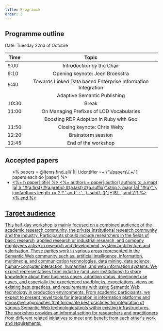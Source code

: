 ```yaml
---
title: Programme
order: 3
---
```


## Programme outline

Date: Tuesday 22nd of Octobre

| Time          | Topic                            |
| ------------- |:--------------------------------:|
| 9:00          | Introduction by the Chair        |
| 9:10          | Opening keynote: Jeen Broekstra  |
| 9:40          | Towards Linked Data based Enterprise Information Integration |
|               | Adaptive Semantic Publishing     |
| 10:30         | Break                            |
| 11:00         | On Managing Prefixes of LOD Vocabularies                  |
|               | Boosting RDF Adoption in Ruby with Goo |
| 11:50         | Closing keynote: Chris Welty     |
| 12:20         | Brainstorm session               |
| 12:45         | End of the workshop              |

## Accepted papers
<ul>
<%
  papers = @items.find_all{ |i| i.identifier =~ /^\/papers\/.+/ }
  papers.each do |paper|
%>
<li itemscope itemtype="http://schema.org/ScholarlyArticle">
  <a href='submissions/<%= paper[:id]%>' itemprop="name"><%= h paper[:title] %></span>
  <%=
    authors = paper[:author]
    authors.to_a.map{ |a| h "#{a.first} #{a.prefix} #{a.last} #{a.suffix}".strip }.
      map{ |a| "<span itemprop='author'>#{a}</span>" }.
      join(authors.length <= 2 ? ' and ' : ', ').
      sub(/, ([^,]+)$/, ', and \1')
  %>
</li>
<%
  end
%>
</ul>

## Target audience
This half-day workshop is mainly focused on a combined audience of the academic research community, the private institutional research community and the industry. Participants should include researchers in the fields of basic research, applied research or industrial research, and company employees active in research and development, system architecture and valorisation. These parties work in various areas represented in the Semantic Web community such as: artificial intelligence, information, multimedia, and communication technologies, data mining, data science, human-computer interaction, humanities, and web information systems.
We expect representatives from industry (and user institutions) to share knowledge about their business cases, adoption status, developed use cases, and especially the experienced roadblocks, expectations, views on existing best practices, and requirements with using Semantic Web technology in production environments. From academic participants, we expect to present novel tools for integration in information platforms and innovative approaches that formulate best practices for integration of various Semantic Web technologies/tools within existing infrastructures. The workshop provides an informal setting for researchers and practitioners from different related initiatives to meet and benefit from each other's work and requirements.
